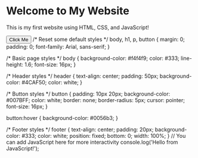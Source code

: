 <!DOCTYPE html>
<html lang="en">
<head>
    <meta charset="UTF-8">
    <meta name="viewport" content="width=device-width, initial-scale=1.0">
    <title>My First Website</title>
    <link rel="stylesheet" href="styles.css">
</head>
<body>
    <h1>Welcome to My Website</h1>
    <p>This is my first website using HTML, CSS, and JavaScript!</p>
    <button onclick="alert('Hello World!')">Click Me</button>
    <script src="script.js"></script>
</body>
</html>
/* Reset some default styles */
body, h1, p, button {
    margin: 0;
    padding: 0;
    font-family: Arial, sans-serif;
}

/* Basic page styles */
body {
    background-color: #f4f4f9;
    color: #333;
    line-height: 1.6;
    font-size: 16px;
}

/* Header styles */
header {
    text-align: center;
    padding: 50px;
    background-color: #4CAF50;
    color: white;
}

/* Button styles */
button {
    padding: 10px 20px;
    background-color: #007BFF;
    color: white;
    border: none;
    border-radius: 5px;
    cursor: pointer;
    font-size: 16px;
}

button:hover {
    background-color: #0056b3;
}

/* Footer styles */
footer {
    text-align: center;
    padding: 20px;
    background-color: #333;
    color: white;
    position: fixed;
    bottom: 0;
    width: 100%;
}
// You can add JavaScript here for more interactivity
console.log('Hello from JavaScript!');
